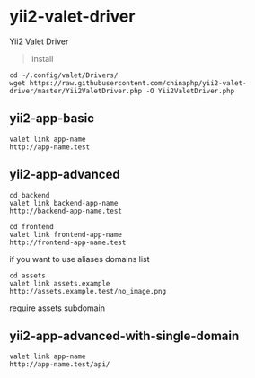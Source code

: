 # yii2-valet-driver
Yii2 Valet Driver

> install 

```
cd ~/.config/valet/Drivers/
wget https://raw.githubusercontent.com/chinaphp/yii2-valet-driver/master/Yii2ValetDriver.php -O Yii2ValetDriver.php
```

## yii2-app-basic

```
valet link app-name
http://app-name.test
```

## yii2-app-advanced

```
cd backend
valet link backend-app-name
http://backend-app-name.test

cd frontend
valet link frontend-app-name
http://frontend-app-name.test
```
if you want to use aliases domains list

```
cd assets
valet link assets.example
http://assets.example.test/no_image.png
```

require assets subdomain

## yii2-app-advanced-with-single-domain



```
valet link app-name
http://app-name.test/api/

```

